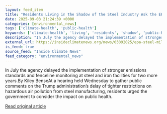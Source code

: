 ```yaml
---
layout: feed_item
title: "Residents Living in the Shadow of the Steel Industry Ask the EPA to Reconsider Delay of Hazardous Air Pollution Rule"
date: 2025-09-03 21:24:39 +0000
categories: [environmental_news]
tags: ['climate-health', 'public-health']
keywords: ['climate-health', 'living', 'residents', 'shadow', 'public-health']
description: "In July the agency delayed the implementation of stronger emissions standards and fenceline monitoring at steel and iron facilities for two more years"
external_url: https://insideclimatenews.org/news/03092025/epa-steel-mill-pollution-rule-delay/
is_feed: true
source_feed: "Inside Climate News"
feed_category: "environmental_news"
---
```


In July the agency delayed the implementation of stronger emissions standards and fenceline monitoring at steel and iron facilities for two more years.By Kiley BenseAt a hearing held Wednesday to gather public comments on the Trump administration’s delay of tighter restrictions on hazardous air pollution from steel manufacturing, residents urged the government to consider the impact on public health.&nbsp;

[Read original article](https://insideclimatenews.org/news/03092025/epa-steel-mill-pollution-rule-delay/)
